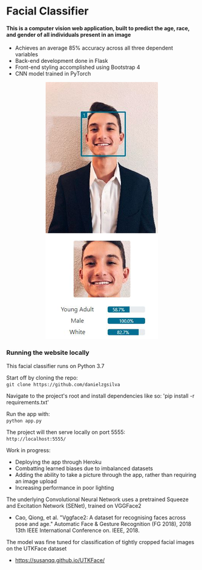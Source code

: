# Facial Classifier

#### This is a computer vision web application, built to predict the age, race, and gender of all individuals present in an image
-  Achieves an average 85% accuracy across all three dependent variables 
-  Back-end development done in Flask 
-  Front-end styling accomplished using Bootstrap 4 
-  CNN model trained in PyTorch

<p align="center">
  <img src='static/home_images/Readme.JPG' alt='An example of the classifier functioning on me!' />
</p>

### Running the website locally

This facial classifier runs on Python 3.7

Start off by cloning the repo:  
`git clone https://github.com/danielzgsilva`

Navigate to the project's root and install dependencies like so:
'pip install -r requirements.txt'

Run the app with:  
`python app.py`

The project will then serve locally on port 5555:  
`http://localhost:5555/`

Work in progress:
- Deploying the app through Heroku
- Combatting learned biases due to imbalanced datasets
- Adding the ability to take a picture through the app, rather than requiring an image upload
- Increasing performance in poor lighting

The underlying Convolutional Neural Network uses a pretrained Squeeze and Excitation Network (SENet), trained on VGGFace2
-  Cao, Qiong, et al. "Vggface2: A dataset for recognising faces across pose and age." Automatic Face & Gesture Recognition (FG 2018), 2018 13th IEEE International Conference on. IEEE, 2018.

The model was fine tuned for classification of tightly cropped facial images on the UTKFace dataset
- https://susanqq.github.io/UTKFace/
